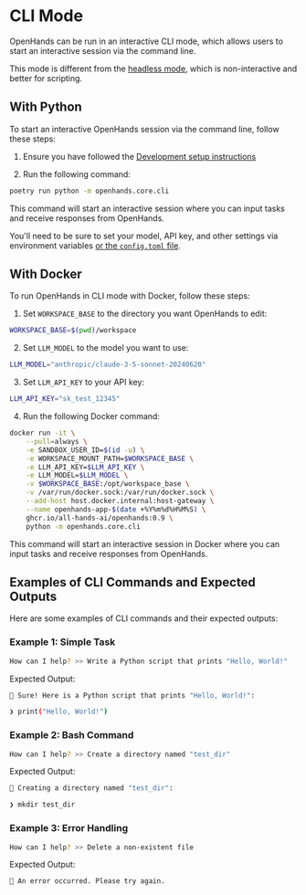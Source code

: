# CLI Mode

OpenHands can be run in an interactive CLI mode, which allows users to start an interactive session via the command line.

This mode is different from the [headless mode](headless-mode), which is non-interactive and better for scripting.

## With Python

To start an interactive OpenHands session via the command line, follow these steps:

1. Ensure you have followed the [Development setup instructions](https://github.com/All-Hands-AI/OpenHands/blob/main/Development.md)

2. Run the following command:

```bash
poetry run python -m openhands.core.cli
```

This command will start an interactive session where you can input tasks and receive responses from OpenHands.

You'll need to be sure to set your model, API key, and other settings via environment variables
[or the `config.toml` file](https://github.com/All-Hands-AI/OpenHands/blob/main/config.template.toml).


## With Docker

To run OpenHands in CLI mode with Docker, follow these steps:

1. Set `WORKSPACE_BASE` to the directory you want OpenHands to edit:

```bash
WORKSPACE_BASE=$(pwd)/workspace
```

2. Set `LLM_MODEL` to the model you want to use:

```bash
LLM_MODEL="anthropic/claude-3-5-sonnet-20240620"
```

3. Set `LLM_API_KEY` to your API key:

```bash
LLM_API_KEY="sk_test_12345"
```

4. Run the following Docker command:

```bash
docker run -it \
    --pull=always \
    -e SANDBOX_USER_ID=$(id -u) \
    -e WORKSPACE_MOUNT_PATH=$WORKSPACE_BASE \
    -e LLM_API_KEY=$LLM_API_KEY \
    -e LLM_MODEL=$LLM_MODEL \
    -v $WORKSPACE_BASE:/opt/workspace_base \
    -v /var/run/docker.sock:/var/run/docker.sock \
    --add-host host.docker.internal:host-gateway \
    --name openhands-app-$(date +%Y%m%d%H%M%S) \
    ghcr.io/all-hands-ai/openhands:0.9 \
    python -m openhands.core.cli
```

This command will start an interactive session in Docker where you can input tasks and receive responses from OpenHands.

## Examples of CLI Commands and Expected Outputs

Here are some examples of CLI commands and their expected outputs:

### Example 1: Simple Task

```bash
How can I help? >> Write a Python script that prints "Hello, World!"
```

Expected Output:

```bash
🤖 Sure! Here is a Python script that prints "Hello, World!":

❯ print("Hello, World!")
```

### Example 2: Bash Command

```bash
How can I help? >> Create a directory named "test_dir"
```

Expected Output:

```bash
🤖 Creating a directory named "test_dir":

❯ mkdir test_dir
```

### Example 3: Error Handling

```bash
How can I help? >> Delete a non-existent file
```

Expected Output:

```bash
🤖 An error occurred. Please try again.
```
